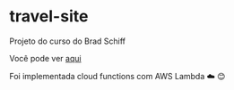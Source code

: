 # travel-site

Projeto do curso do Brad Schiff

Você pode ver [aqui](https://projetotravelsite.netlify.com/)

Foi implementada cloud functions com AWS Lambda :cloud: :blush:
